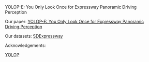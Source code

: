 YOLOP-E: You Only Look Once for Expressway Panoramic Driving Perception

Our paper: [YOLOP-E: You Only Look Once for Expressway Panoramic Driving Perception](https://github.com/hustvl/YOLOP)

Our datasets: [SDExpressway](https://github.com/hustvl/YOLOP)

Acknowledgements:

[YOLOP](https://github.com/hustvl/YOLOP)
